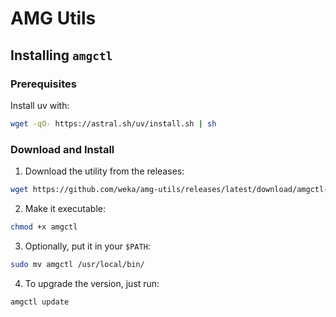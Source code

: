 # AMG Utils

## Installing `amgctl`

### Prerequisites
Install uv with:
```bash
wget -qO- https://astral.sh/uv/install.sh | sh
```

### Download and Install
1. Download the utility from the releases:
```bash
wget https://github.com/weka/amg-utils/releases/latest/download/amgctl-linux-amd64 -O amgctl
```

2. Make it executable:
```bash
chmod +x amgctl
```

3. Optionally, put it in your `$PATH`:
```bash
sudo mv amgctl /usr/local/bin/
```

4. To upgrade the version, just run:
```bash
amgctl update
```

